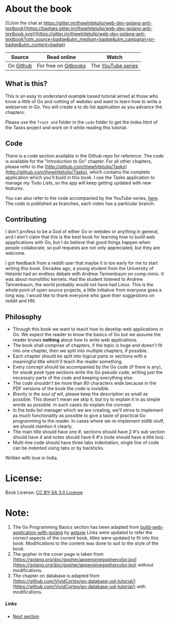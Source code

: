 # About the book

[![Join the chat at https://gitter.im/thewhitetulip/web-dev-golang-anti-textbook](https://badges.gitter.im/thewhitetulip/web-dev-golang-anti-textbook.svg)](https://gitter.im/thewhitetulip/web-dev-golang-anti-textbook?utm_source=badge&utm_medium=badge&utm_campaign=pr-badge&utm_content=badge)

| Source | Read online | Watch |
| --- | --- | --- |
| On [Github](https://github.com/thewhitetulip/web-dev-golang-anti-textbook/) | For free on [Gitbooks](https://thewhitetulip.gitbooks.io/webapp-with-golang-anti-textbook/content/) | The [YouTube series](https://www.youtube.com/playlist?list=PL41psiCma00wgiTKkAZwJiwtLTdcyEyc4) |

## What is this?

This is an easy to understand example based tutorial aimed at those who know a little of Go and nothing of webdev and want to learn how to write a webserver in Go. You will create a to do list application as you advance the chapters.

Please use the `front end` folder in the `code` folder to get the index.html of the Tasks project and work on it while reading this tutorial.

## Code

There is a code section available in the Github repo for reference. The code is available for the "Introduction to Go" chapter. For all other chapters, please refer to the [http://github.com/thewhitetulip/Tasks](http://github.com/thewhitetulip/Tasks), which contains the complete application which you'll build in this book. I use the Tasks application to manage my Todo Lists, so the app will keep getting updated with new features.

You can also refer to the code accompanied by the YouTube series, [here](https://github.com/thewhitetulip/write-webapps-in-go-video). The code is published as branches, each video has a particular branch.

## Contributing

I don't profess to be a God of either Go or webdev or anything in general, and I don't claim that this is the best book for learning how to build web appplications with Go, but I do believe that good things happen when people collaborate, so pull requests are not only appreciated, but they are welcome.

I got feedback from a reddit user that maybe it is too early for me to start writing this book. Decades ago, a young student from the University of Helsinki had an endless debate with Andrew Tannenbaum on comp.minix. It was about monolithic kernels. Had the student listened to Andrew Tannenbaum, the world probably would not have had Linux. This is the whole point of open source projects, a little initiative from everyone goes a long way. I would like to thank everyone who gave their suggestions on reddit and HN.

## Philosophy

* Through this book we want to teach how to develop web applications in Go. We expect the reader to know the basics of Go but we assume the reader knows **nothing** about how to write web applications.
* The book shall comprise of chapters, if the topic is huge and doesn't fit into one chapter, then we split into multiple chapters, if possible.
* Each chapter should be split into logical parts or sections with a meaningful title which'll teach the reader something.
* Every concept should be accompanied by the Go code \(if there is any\), for _sneak peek_ type sections write the Go pseudo code, writing just the necessary parts of the code and keeping everything else.
* The code shouldn't be more than 80 characters wide because in the PDF versions of the book the code is invisible.
* _Brevity is the soul of wit_, please keep the description as small as possible. This doesn't mean we skip it, but try to explain it in as simple words as possible.
    in such cases do explain the concept.
* In the todo list manager which we are creating, we'll strive to implement as much functionality as possible to give a taste of practical Go programming to the reader. In cases where we re-implement stdlib stuff, we should mention it clearly.
* The main title should have one \#, sections should have 2 \#'s sub section should have 4 and notes should have 6 \#'s \(note should have a title too\).
* Multi-line code should have three tabs indentation, single line of code can be indented using tabs or by backticks.

Written with love in India.

# License:

Book License: [CC BY-SA 3.0 License](http://creativecommons.org/licenses/by-sa/3.0/)

# Note:

1. The Go Programming Basics section has been adapted from [build-web-application-with-golang](https://github.com/astaxie/build-web-application-with-golang/) by [astaxie](http://github.com/astaxie)
   Links were updated to refer the correct aspects of the current book, titles were updated to fit into this book. Modifications to the content was done to suit to the style of the book.
2. The gopher in the cover page is taken from [https://golang.org/doc/gopher/appenginegophercolor.jpg](https://golang.org/doc/gopher/appenginegophercolor.jpg) without modifications.
3. The chapter on database is adapted from [https://github.com/VividCortex/go-database-sql-tutorial/](https://github.com/VividCortex/go-database-sql-tutorial/) with modifications.

##### Links

* [Next section](manuscript/0.0installation.md)



